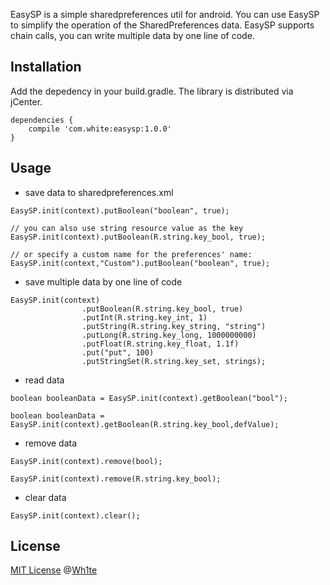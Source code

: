 
EasySP is a simple sharedpreferences util for android. You can use EasySP to simplify the operation of the SharedPreferences data. EasySP supports chain calls, you can write multiple data by one line of code.  

## Installation

Add the depedency in your build.gradle. The library is distributed via jCenter.
```
dependencies {
    compile 'com.white:easysp:1.0.0'
}
```
## Usage

- save data to sharedpreferences.xml   
```
EasySP.init(context).putBoolean("boolean", true);

// you can also use string resource value as the key
EasySP.init(context).putBoolean(R.string.key_bool, true);

// or specify a custom name for the preferences' name:
EasySP.init(context,"Custom").putBoolean("boolean", true);
```

- save multiple data by one line of code
```
EasySP.init(context)
                .putBoolean(R.string.key_bool, true)
                .putInt(R.string.key_int, 1)
                .putString(R.string.key_string, "string")
                .putLong(R.string.key_long, 1000000000)
                .putFloat(R.string.key_float, 1.1f)
                .put("put", 100)
                .putStringSet(R.string.key_set, strings);
```

- read data
```
boolean booleanData = EasySP.init(context).getBoolean("bool");

boolean booleanData = EasySP.init(context).getBoolean(R.string.key_bool,defValue);
```

- remove data
```
EasySP.init(context).remove(bool);

EasySP.init(context).remove(R.string.key_bool);
```
- clear data
```
EasySP.init(context).clear();
```

## License

[MIT License](https://github.com/WhiteDG/EasySP/blob/master/LICENSE) @[Wh1te](https://github.com/WhiteDG)
